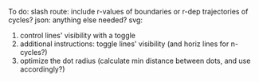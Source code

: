 To do:
slash route: include r-values of boundaries or r-dep trajectories of cycles?
json: anything else needed?
svg:
1) control lines' visibility with a toggle
2) additional instructions:
    toggle lines' visibility (and horiz lines for n-cycles?)
3) optimize the dot radius (calculate min distance between dots, and use accordingly?)
